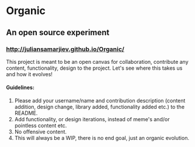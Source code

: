 # Organic

## An open source experiment

### http://juliansamarjiev.github.io/Organic/

This project is meant to be an open canvas for collaboration, contribute any content, functionality, design to the project. Let's see where this takes us and how it evolves!

#### Guidelines:

1. Please add your username/name and contribution description (content addition, design change, library added, functionality added etc.) to the README.
2. Add functionality, or design iterations, instead of meme's and/or pointless content etc.
3. No offensive content.
4. This will always be a WIP, there is no end goal, just an organic evolution.
